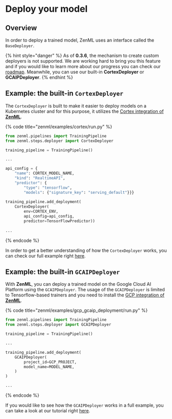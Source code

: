 # Deploy your model

## Overview

In order to deploy a trained model, ZenML uses an interface called the `BaseDeployer`. 

{% hint style="danger" %}
As of **0.3.6**, the mechanism to create custom deployers is not supported. We are working hard to bring you this feature and if you would like to learn more about our progress you can check our [roadmap](../support/roadmap.md).  Meanwhile, you can use our built-in **CortexDeployer** or **GCAIPDeployer**.
{% endhint %}

## Example: the built-in `CortexDeployer`

The `CortexDeployer` is built to make it easier to deploy models on a Kubernetes cluster and for this purpose, it utilizes the [Cortex integration of **ZenML**](../advanced-guide/integrations.md).

{% code title="zenml/examples/cortex/run.py" %}
```python
from zenml.pipelines import TrainingPipeline
from zenml.steps.deployer import CortexDeployer

training_pipeline = TrainingPipeline()

...

api_config = {
    "name": CORTEX_MODEL_NAME,
    "kind": "RealtimeAPI",
    "predictor": {
        "type": "tensorflow",
        "models": {"signature_key": "serving_default"}}}
        
training_pipeline.add_deployment(
    CortexDeployer(
        env=CORTEX_ENV,
        api_config=api_config,
        predictor=TensorFlowPredictor))
        
...
```
{% endcode %}

In order to get a better understanding of how the `CortexDeployer` works, you can check our full example right [here](https://github.com/maiot-io/zenml/blob/main/examples/cortex/run.py).

## Example: the built-in `GCAIPDeployer`

With **ZenML**, you can deploy a trained model on the Google Cloud AI Platform using the `GCAIPDeployer`. The usage of the `GCAIPDeployer` is limited to Tensorflow-based trainers and you need to install the [GCP integration of **ZenML**](../advanced-guide/integrations.md).

{% code title="zenml/examples/gcp\_gcaip\_deployment/run.py" %}
```python
from zenml.pipelines import TrainingPipeline
from zenml.steps.deployer import GCAIPDeployer

training_pipeline = TrainingPipeline()

...

training_pipeline.add_deployment(
    GCAIPDeployer(
        project_id=GCP_PROJECT,
        model_name=MODEL_NAME,
    )
)

...
```
{% endcode %}

If you would like to see how the `GCAIPDeployer` works in a full example, you can take a look at our tutorial right [here](https://github.com/maiot-io/zenml/tree/main/examples/gcp_gcaip_deployment).


